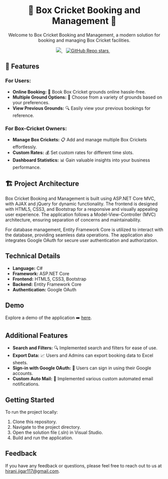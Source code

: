 <h1 align='center'>
  🏏 Box Cricket Booking and Management 📅
</h1>

<p align='center'>Welcome to Box Cricket Booking and Management, a modern solution for booking and managing Box Cricket facilities.</p>

<p align='center'>
  <a href="https://www.linkedin.com/in/jigarhirani">
    <img src="https://img.shields.io/badge/linkedin-0A66C2?style=for-the-badge&logo=linkedin&logoColor=white" />
  </a>&nbsp;&nbsp;
  <a href="#">
    <img alt="GitHub Repo stars" src="https://img.shields.io/github/stars/jigarhirani/Box-Cricket?style=for-the-badge">
  </a>&nbsp;&nbsp;
</p>

## 🌟 Features

### For Users:
- **Online Booking:** 📲 Book Box Cricket grounds online hassle-free.
- **Multiple Ground Options:** 🌳 Choose from a variety of grounds based on your preferences.
- **View Previous Grounds:** 🔍 Easily view your previous bookings for reference.

### For Box-Cricket Owners:
- **Manage Box Crickets:** 📋 Add and manage multiple Box Crickets effortlessly.
- **Custom Rates:** 💰 Set custom rates for different time slots.
- **Dashboard Statistics:** 📊 Gain valuable insights into your business performance.

## 🏗️ Project Architecture

Box Cricket Booking and Management is built using ASP.NET Core MVC, with AJAX and jQuery for dynamic functionality. The frontend is designed with HTML5, CSS3, and Bootstrap for a responsive and visually appealing user experience. The application follows a Model-View-Controller (MVC) architecture, ensuring separation of concerns and maintainability. 

For database management, Entity Framework Core is utilized to interact with the database, providing seamless data operations. The application also integrates Google OAuth for secure user authentication and authorization.

## Technical Details

- **Language:** C#
- **Framework:** ASP.NET Core
- **Frontend:** HTML5, CSS3, Bootstrap
- **Backend:** Entity Framework Core
- **Authentication:** Google OAuth

## Demo

Explore a demo of the application ➡️ [here](https://boxcricket.azurewebsites.net/).

## Additional Features
- **Search and Filters:** 🔍 Implemented search and filters for ease of use.
- **Export Data:** 📈 Users and Admins can export booking data to Excel sheets.
- **Sign-in with Google OAuth:** 🔑 Users can sign in using their Google accounts.
- **Custom Auto Mail:** 📧 Implemented various custom automated email notifications.

## Getting Started

To run the project locally:

1. Clone this repository.
2. Navigate to the project directory.
3. Open the solution file (.sln) in Visual Studio.
4. Build and run the application.

## Feedback

If you have any feedback or questions, please feel free to reach out to us at hirani.jigar117@gmail.com.
